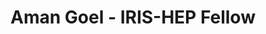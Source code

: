 ---
layout: fellow
pagetype: fellow
shortname: amangoel185
permalink: /fellows/amangoel185.html
fellow-name: Aman Goel
title: Aman Goel - IRIS-HEP Fellow
active: True
dates:
  start: 2021-06-01
  end: 2021-08-31
photo: /assets/images/team/Aman-Goel.png
institution: Cluster Innovation Centre, University of Delhi
e-mail: aman.goel185@gmail.com
project_title: Advancing the Hist library
project_goal: >
    Hist is a powerful Histogramming tool for analysis based on boost-histogram. It is a friendly analysis-focused project that uses boost-histogram as a backend to do the work, but provides plotting tools, shortcuts, and new ideas.<br/><br/>
    To advance the Hist library further, this project proposes the implementation of various features, testing, improved documentation and tutorials. This would help in improving the performance, usability, accessibility and scope of functionality of the library.
mentors:
  - Henry Schreiner - (Princeton University)

proposal: /assets/pdf/Fellow-Aman-Goel-Proposal.pdf
presentations:
current_status: >
---